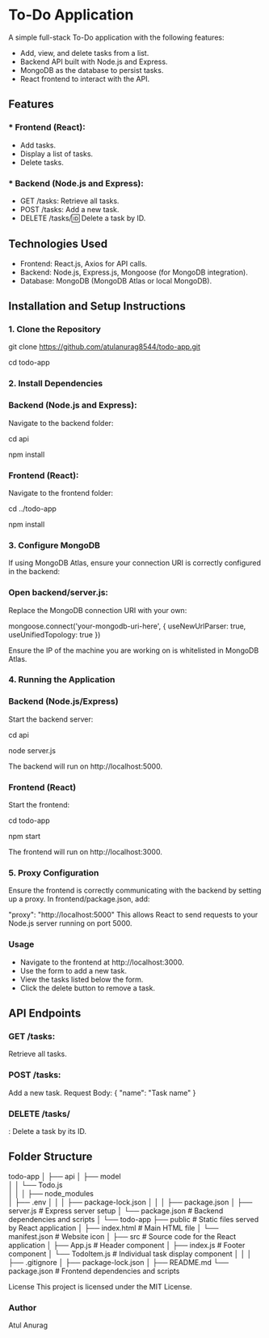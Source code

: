 # To-Do Application
A simple full-stack To-Do application with the following features:

* Add, view, and delete tasks from a list.
* Backend API built with Node.js and Express.
* MongoDB as the database to persist tasks.
* React frontend to interact with the API.
## Features
### * Frontend (React):
* Add tasks.
* Display a list of tasks.
* Delete tasks.
### * Backend (Node.js and Express):
* GET /tasks: Retrieve all tasks.
* POST /tasks: Add a new task.
* DELETE /tasks/:id: Delete a task by ID.

## Technologies Used
* Frontend: React.js, Axios for API calls.
* Backend: Node.js, Express.js, Mongoose (for MongoDB integration).
* Database: MongoDB (MongoDB Atlas or local MongoDB).

## Installation and Setup Instructions

### 1. Clone the Repository
 
   git clone https://github.com/atulanurag8544/todo-app.git
   
   cd todo-app
   
 ### 2. Install Dependencies
   ### Backend (Node.js and Express):

Navigate to the backend folder:


cd api

npm install

### Frontend (React):

Navigate to the frontend folder:


cd ../todo-app

npm install

 ###  3. Configure MongoDB
If using MongoDB Atlas, ensure your connection URI is correctly configured in the backend:

### Open backend/server.js:

Replace the MongoDB connection URI with your own:


mongoose.connect('your-mongodb-uri-here', { useNewUrlParser: true, useUnifiedTopology: true })

Ensure the IP of the machine you are working on is whitelisted in MongoDB Atlas.

### 4. Running the Application
  ### Backend (Node.js/Express)

Start the backend server:

cd api

node server.js

The backend will run on http://localhost:5000.

### Frontend (React)

Start the frontend:


cd todo-app

npm start

The frontend will run on http://localhost:3000.

### 5. Proxy Configuration
   Ensure the frontend is correctly communicating with the backend by setting up a proxy. In frontend/package.json, add:


"proxy": "http://localhost:5000"
This allows React to send requests to your Node.js server running on port 5000.

### Usage
* Navigate to the frontend at http://localhost:3000.
* Use the form to add a new task.
* View the tasks listed below the form.
* Click the delete button to remove a task.
## API Endpoints
### GET /tasks:
 Retrieve all tasks.
### POST /tasks:
 Add a new task.
Request Body: { "name": "Task name" }
### DELETE /tasks/
: Delete a task by its ID.

## Folder Structure

todo-app
│
├── api
│   ├── model             
│   │   └──   Todo.js          
│   │
│   ├── node_modules        
│   ├── .env
│   │
│   ├── package-lock.json
│   │
│   ├── package.json
│   ├── server.js             # Express server setup
│   └── package.json          # Backend dependencies and scripts
│
└── todo-app
    ├── public                # Static files served by React application
    │   ├── index.html        # Main HTML file
    │   └── manifest.json      # Website icon
    │
    ├── src                   # Source code for the React application
    │    ├── App.js      # Header component
    │    ├── index.js      # Footer component
    │    └── TodoItem.js    # Individual task display component
    │   │
    │   ├── .gitignore
    │   ├── package-lock.json
    │   ├── README.md
    └── package.json           # Frontend dependencies and scripts


License
This project is licensed under the MIT License.

### Author
Atul Anurag
